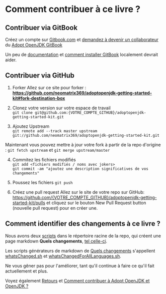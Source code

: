 # Comment contribuer à ce livre ?

## Contribuer via GitBook

Créez un compte sur [Gitbook.com](http://www.gitbook.com/login) et [demandez à devenir un collaborateur](https://www.gitbook.com/book/neomatrix369/adoptopenjdk-getting-started-kit/contact) du [Adopt OpenJDK GitBook](http://neomatrix369.gitbooks.io/adoptopenjdk-getting-started-kit/)

Un peu de [documentation](http://help.gitbook.com/) et [comment installer GitBook](https://github.com/GitbookIO/gitbook) localement devrait aider.

## Contribuer via GitHub

1. Forker
Allez sur ce site pour forker : **https://github.com/neomatrix369/adoptopenjdk-getting-started-kit#fork-destination-box** 

2. Clonez votre version sur votre espace de travail <br/>
```git clone git@github.com:{VOTRE_COMPTE_GITHUB}/adoptopenjdk-getting-started-kit.git```

3. Ajoutez Upstream <br/>
```git remote add --track master upstream git://github.com/neomatrix369/adoptopenjdk-getting-started-kit.git```

Maintenant vous pouvez mettre à jour votre fork à partir de la repo d'origine :
```git fetch upstream``` 
et 
```git merge upstream/master```

4. Commitez les fichiers modifiés <br/>
```git add <fichiers modifiés / noms avec jokers>```<br/>
```git commit -am "ajoutez une description significatives de vos changements"```

5. Poussez les fichiers
```git push```

6. Créez une pull request
Allez sur le site de votre repo sur  GitHub: https://github.com/{VOTRE_COMPTE_GITHUB}/adoptopenjdk-getting-started-kit/pulls et cliquez sur le bouton New Pull Request button (nouvelle pull request) pour en créer une.


## Comment identifier des changements à ce livre ?

Nous avons deux [scripts](https://github.com/neomatrix369/adoptopenjdk-getting-started-kit) dans le répertoire racine de la repo, qui créent une page markdown <b>Quels changements</b>, [tel celle-ci](http://neomatrix369.gitbooks.io/adoptopenjdk-getting-started-kit/content/en/whatsChanged.html).

Les scripts générateurs de markdown de [Quels changements](http://neomatrix369.gitbooks.io/adoptopenjdk-getting-started-kit/content/en/whatsChanged.html) s'appellent [whatsChanged.sh](https://github.com/neomatrix369/adoptopenjdk-getting-started-kit/blob/master/whatsChangedFor.sh) et [whatsChangedForAllLanguages.sh](https://github.com/neomatrix369/adoptopenjdk-getting-started-kit/blob/master/whatsChangedFor.sh).

Ne vous gêner pas pour l'améliorer, tant qu'il continue à faire ce qu'il fait actuellement et plus.

Voyez également [Retours](../feedback.md) et [Comment contribuer à Adopt OpenJDK et OpenJDK ?](how_to_contribute_to_adopt_openjdk_and_openjdk.md)